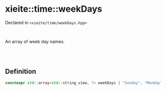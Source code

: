 # xieite::time::weekDays
Declared in `<xieite/time/weekDays.hpp>`

<br/>

An array of week day names.

<br/><br/>

## Definition
```cpp
constexpr std::array<std::string_view, 7> weekDays { "Sunday", "Monday", "Tuesday", "Wednesday", "Thursday", "Friday", "Saturday" };
```
